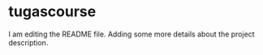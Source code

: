 # tugascourse

I am editing the README file. Adding some more details about the project description.

